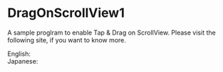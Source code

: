 # DragOnScrollView1

A sample proglram to enable Tap & Drag on ScrollView.  Please visit the following site, if you want to know more.

English:  
Japanese:  
